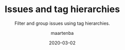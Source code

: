 ---
type: tip
date: 2020-03-02
title: Issues and tag hierarchies
topics: [work, projects, issues, teams]
author: maartenba
subtitle: Filter and group issues using tag hierarchies.
thumbnail: ./thumbnail.png
cardThumbnail: ./card.png
shortVideo:
  poster: ./preview.png
  url: https://youtu.be/KGLum9G8bAE
leadin: |
    **Keep projects issues organized!**
    
    Attach issue tags to specify its category, priority, association with other issues, or other useful information. Tags can also be used to group or filter issues on the issue list.

    Create tag hierarchies that can be expanded and collapsed in the issue list. Use "/" (forward slash) in tag names to indicate their hierarchy.
    
    [More about tagging issues...](https://www.jetbrains.com/help/space/tag-an-issue.html)
    
---